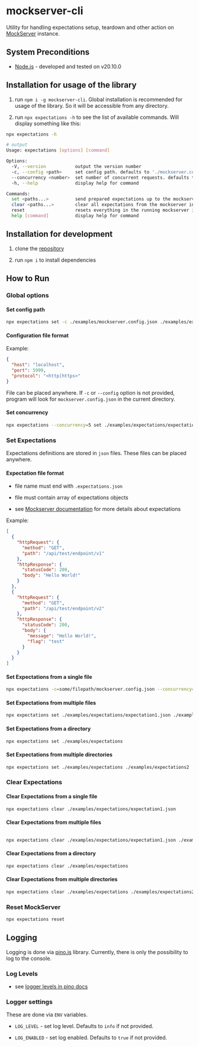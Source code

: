 # mockserver-cli

Utility for handling expectations setup, teardown and other action on [MockServer](https://www.mock-server.com/mock_server/creating_expectations.html) instance.

## System Preconditions

- [Node.js](https://nodejs.org/en/) - developed and tested on v20.10.0

## Installation for usage of the library

1. run `npm i -g mockserver-cli`. Global installation is recommended for usage of the library. So it will be accessible from any directory.

2. run `npx expectations -h` to see the list of available commands. Will display something like this:

```bash
npx expectations -h

# output
Usage: expectations [options] [command]

Options:
  -V, --version           output the version number
  -c, --config <path>     set config path. defaults to './mockserver.config.json' (default: "./mockserver.config.json")
  --concurrency <number>  set number of concurrent requests. defaults to '10' (default: "10")
  -h, --help              display help for command

Commands:
  set <paths...>          send prepared expectations up to the mockserver instance
  clear <paths...>        clear all expectations from the mockserver instance
  reset                   resets everything in the running mockserver instance
  help [command]          display help for command
```

## Installation for development

1. clone the [repository](git@github.com:radekBednarik/mockserver-cli.git)

2. run `npm i` to install dependencies

## How to Run

### Global options

#### Set config path

```bash
npx expectations set -c ./examples/mockserver.config.json ./examples/expectations/expectation1.json
```

#### Configuration file format

Example:

```json
{
  "host": "localhost",
  "port": 5999,
  "protocol": "<http|https>"
}
```

File can be placed anywhere. If `-c` or `--config` option is not provided, program will look for `mockserver.config.json` in the current directory.

#### Set concurrency

```bash
npx expectations --concurrency=5 set ./examples/expectations/expectation1.json
```

### Set Expectations

Expectations definitions are stored in `json` files. These files can be placed anywhere.

#### Expectation file format

- file name must end with `.expectations.json`

- file must contain array of expectations objects

- see [Mockserver documentation](https://www.mock-server.com/mock_server/creating_expectations.html) for more details about expectations

Example:

```json
[
  {
    "httpRequest": {
      "method": "GET",
      "path": "/api/test/endpoint/v1"
    },
    "httpResponse": {
      "statusCode": 200,
      "body": "Hello World!"
    }
  },
  {
    "httpRequest": {
      "method": "GET",
      "path": "/api/test/endpoint/v2"
    },
    "httpResponse": {
      "statusCode": 200,
      "body": {
        "message": "Hello World!",
        "flag": "test"
      }
    }
  }
]
```

#### Set Expectations from a single file

```bash
npx expectations -c=some/filepath/mockserver.config.json --concurrency=50 set ./examples/expectations/expectation1.json
```

#### Set Expectations from multiple files

```bash
npx expectations set ./examples/expectations/expectation1.json ./examples/expectations/expectation2.json
```

#### Set Expectations from a directory

```bash
npx expectations set ./examples/expectations
```

#### Set Expectations from multiple directories

```bash
npx expectations set ./examples/expectations ./examples/expectations2
```

### Clear Expectations

#### Clear Expectations from a single file

```bash
npx expectations clear ./examples/expectations/expectation1.json
```

#### Clear Expectations from multiple files

```bash

npx expectations clear ./examples/expectations/expectation1.json ./examples/expectations/expectation2.json
```

#### Clear Expectations from a directory

```bash
npx expectations clear ./examples/expectations
```

#### Clear Expectations from multiple directories

```bash
npx expectations clear ./examples/expectations ./examples/expectations2
```

### Reset MockServer

```bash
npx expectations reset
```

## Logging

Logging is done via [pino.js](https://getpino.io/) library. Currently, there is only the possibility to log to the console.

### Log Levels

- see [logger levels in pino docs](https://getpino.io/#/docs/api?id=levels)

### Logger settings

These are done via `ENV` variables.

- `LOG_LEVEL` - set log level. Defaults to `info` if not provided.

- `LOG_ENABLED` - set log enabled. Defaults to `true` if not provided.
